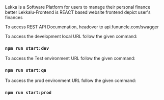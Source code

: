Lekka is a Software Platform for users to manage their personal finance better
Lekkalu-Frontend is REACT based website frontend depict user's finances

To access REST API Documenation, headover to api.fununcle.com/swagger

To access the development local URL follow the given command:

### `npm run start:dev`

To access the Test environment URL follow the given command:

### `npm run start:qa`

To access the prod environment URL follow the given command:

### `npm run start:prod`
